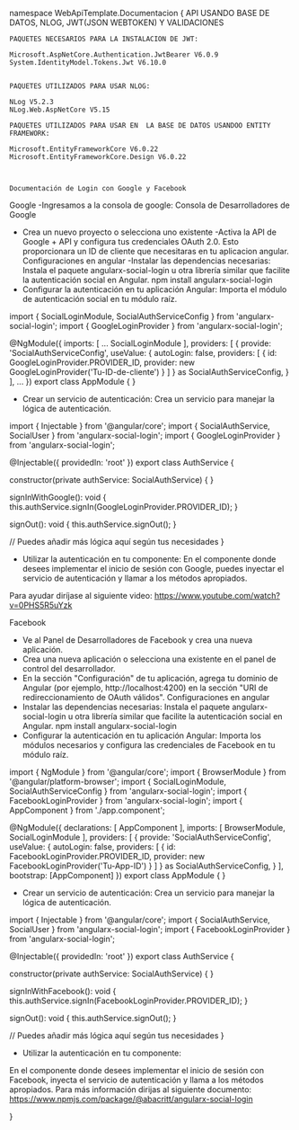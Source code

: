 ﻿namespace WebApiTemplate.Documentacion
{
    API USANDO BASE DE DATOS, NLOG, JWT(JSON WEBTOKEN) Y VALIDACIONES

    PAQUETES NECESARIOS PARA LA INSTALACION DE JWT:

    Microsoft.AspNetCore.Authentication.JwtBearer V6.0.9
    System.IdentityModel.Tokens.Jwt V6.10.0


    PAQUETES UTILIZADOS PARA USAR NLOG:

    NLog V5.2.3
    NLog.Web.AspNetCore V5.15

    PAQUETES UTILIZADOS PARA USAR EN  LA BASE DE DATOS USANDOO ENTITY FRAMEWORK:

    Microsoft.EntityFrameworkCore V6.0.22
    Microsoft.EntityFrameworkCore.Design V6.0.22



    Documentación de Login con Google y Facebook

Google
-Ingresamos a la consola de google: Consola de Desarrolladores de Google
- Crea un nuevo proyecto o selecciona uno existente
-Activa la API de Google + API y configura tus credenciales OAuth 2.0.
  Esto proporcionara un ID de cliente que necesitaras en tu aplicacion angular.
Configuraciones en angular
-Instalar las dependencias necesarias: Instala el paquete angularx-social-login u otra
 librería similar que facilite la autenticación social en Angular.
 npm install angularx-social-login
- Configurar la autenticación en tu aplicación Angular:
 Importa el módulo de autenticación social en tu módulo raíz.
 
 import { SocialLoginModule, SocialAuthServiceConfig } from 'angularx-social-login';
import { GoogleLoginProvider } from 'angularx-social-login';

@NgModule({
  imports: [
    ...
    SocialLoginModule
  ],
  providers: [
    {
      provide: 'SocialAuthServiceConfig',
      useValue: {
        autoLogin: false,
        providers: [
          {
            id: GoogleLoginProvider.PROVIDER_ID,
            provider: new GoogleLoginProvider('Tu-ID-de-cliente')
          }
        ]
      } as SocialAuthServiceConfig,
    }
  ],
  ...
})
export class AppModule { }

- Crear un servicio de autenticación:
Crea un servicio para manejar la lógica de autenticación.

import { Injectable } from '@angular/core';
import { SocialAuthService, SocialUser } from 'angularx-social-login';
import { GoogleLoginProvider } from 'angularx-social-login';

@Injectable({
  providedIn: 'root'
})
export class AuthService {

  constructor(private authService: SocialAuthService) { }

  signInWithGoogle(): void {
    this.authService.signIn(GoogleLoginProvider.PROVIDER_ID);
  }

  signOut(): void {
    this.authService.signOut();
  }

  // Puedes añadir más lógica aquí según tus necesidades
}

- Utilizar la autenticación en tu componente:
En el componente donde desees implementar el inicio de sesión con Google, 
puedes inyectar el servicio de autenticación y llamar a los métodos apropiados.

Para ayudar diríjase al siguiente video: https://www.youtube.com/watch?v=0PHS5R5uYzk

Facebook
- Ve al Panel de Desarrolladores de Facebook y crea una nueva aplicación.
- Crea una nueva aplicación o selecciona una existente en el panel de control
  del desarrollador.
 - En la sección "Configuración" de tu aplicación, agrega tu dominio de Angular
 (por ejemplo, http://localhost:4200) en la sección "URI de redireccionamiento de
 OAuth válidos".
   Configuraciones en angular
 - Instalar las dependencias necesarias: 
   Instala el paquete angularx-social-login u otra
	librería similar que facilite la autenticación social en Angular.
	npm install angularx-social-login
 - Configurar la autenticación en tu aplicación Angular:
   Importa los módulos necesarios y configura las credenciales 
   de Facebook en tu módulo raíz.
   
import { NgModule } from '@angular/core';
import { BrowserModule } from '@angular/platform-browser';
import { SocialLoginModule, SocialAuthServiceConfig } from 'angularx-social-login';
import { FacebookLoginProvider } from 'angularx-social-login';
import { AppComponent } from './app.component';

@NgModule({
  declarations: [
    AppComponent
  ],
  imports: [
    BrowserModule,
    SocialLoginModule
  ],
  providers: [
    {
      provide: 'SocialAuthServiceConfig',
      useValue: {
        autoLogin: false,
        providers: [
          {
            id: FacebookLoginProvider.PROVIDER_ID,
            provider: new FacebookLoginProvider('Tu-App-ID')
          }
        ]
      } as SocialAuthServiceConfig,
    }
  ],
  bootstrap: [AppComponent]
})
export class AppModule { }

- Crear un servicio de autenticación:
  Crea un servicio para manejar la lógica de autenticación.
  
 import { Injectable } from '@angular/core';
import { SocialAuthService, SocialUser } from 'angularx-social-login';
import { FacebookLoginProvider } from 'angularx-social-login';

@Injectable({
  providedIn: 'root'
})
export class AuthService {

  constructor(private authService: SocialAuthService) { }

  signInWithFacebook(): void {
    this.authService.signIn(FacebookLoginProvider.PROVIDER_ID);
  }

  signOut(): void {
    this.authService.signOut();
  }

  // Puedes añadir más lógica aquí según tus necesidades
}


- Utilizar la autenticación en tu componente:

En el componente donde desees implementar el inicio de sesión con Facebook,
 inyecta el servicio de autenticación y llama a los métodos apropiados.
Para más información dirijas al siguiente documento: https://www.npmjs.com/package/@abacritt/angularx-social-login



}
